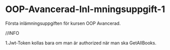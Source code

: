 # OOP-Avancerad-Inl-mningsuppgift-1

Första inlämningsuppgiften för kursen OOP Avancerad.

//INFO

1.Jwt-Token kollas bara om man är authorized när man ska GetAllBooks.
